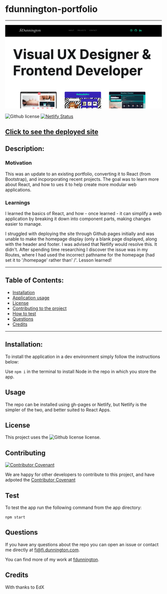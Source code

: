 # fdunnington-portfolio
  ----
  ![portfolio screenshot](/src/images/portfolio-screenshot.png)

  ![Github license](https://img.shields.io/badge/license-MIT-blue.svg)
  [![Netlify Status](https://api.netlify.com/api/v1/badges/0439b348-52a3-4bd3-b553-e28a6f4fa8ca/deploy-status)](https://app.netlify.com/sites/meek-pika-6724aa/deploys)

  ## [Click to see the deployed site](https://64141e124e67230007f5fa26--meek-pika-6724aa.netlify.app/)

  ## Description:

  ### Motivation
  This was an update to an existing portfolio, converting it to React (from Bootstrap), and incporporating recent projects. The goal was to learn more about React, and how to ues it to help create more modular web applications.



  ### Learnings
  I learned the basics of React, and how - once learned - it can simplify a web application by breaking it down into component parts, making changes easier to manage. 

I struggled with deploying the site through Github pages initially and was unable to make the homepage display (only a blank page displayed, along with the header and footer. I was advised that Netlify would resolve this. It didn't. After spending time researching I discover the issue was in my Routes, where I had used the incorrect pathname for the homepage (had set it to '/homepage' rather than' /'. Lesson learned!


  ----

  ## Table of Contents:

  * [Installation](#installation)
  * [Application usage](#usage)
  * [License](#license)
  * [Contributing to the project](#contributing)
  * [How to test](#test)
  * [Questions](#questions)
  * [Credits](#credits)

  ----
  

  ## Installation:
  To install the application in a dev environment simply follow the instructions below: 
  
  Use `npm i` in the terminal to install Node in the repo in which you store the app.
  


  ## Usage
  The repo can be installed using gh-pages or Netlify, but Netlify is the simpler of the two, and better suited to React Apps.

  

  ## License
  This project uses the ![Github license](https://img.shields.io/badge/license-MIT-blue.svg) license.


  ## Contributing
  [![Contributor Covenant](https://img.shields.io/badge/Contributor%20Covenant-2.1-4baaaa.svg)](code_of_conduct.md)
  
  We are happy for other developers to contribute to this project, and have adpoted the [Contributor Covenant](https://www.contributor-covenant.org/)


  ## Test
  To test the app run the following command from the app directory:
  ~~~
  npm start
  ~~~

  ## Questions
  If you have any questions about the repo you can open an issue or contact me directly at fi@fi.dunnington.com.

  You can find more of my work at [fdunnington](https://github.com/fdunnington).


  ## Credits
  With thanks to EdX
